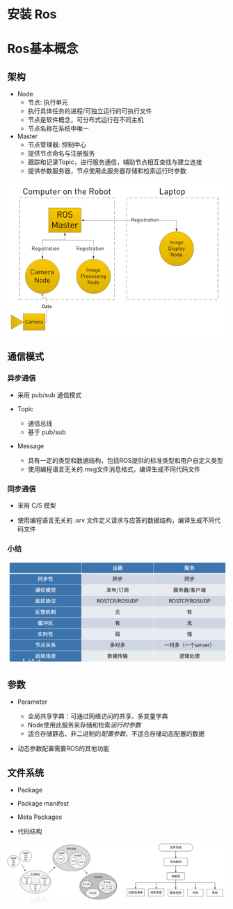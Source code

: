 # 安装 Ros

# Ros基本概念


## 架构

- Node
  - 节点: 执行单元
  - 执行具体任务的进程/可独立运行的可执行文件
  - 节点是软件概念，可分布式运行在不同主机
  - 节点名称在系统中唯一
- Master
  - 节点管理器: 控制中心
  - 提供节点命名与注册服务
  - 跟踪和记录Topic，进行服务通信，辅助节点相互查找与建立连接
  - 提供参数服务器，节点使用此服务器存储和检索运行时参数

![ros arch](./image/2022-05-28-11-27-39.png)

## 通信模式

### 异步通信

- 采用 pub/sub 通信模式

- Topic
  - 通信总线
  - 基于 pub/sub
- Message
  - 具有一定的类型和数据结构，包括ROS提供的标准类型和用户自定义类型
  - 使用编程语言无关的.msg文件消息格式，编译生成不同代码文件

### 同步通信

- 采用 C/S 模型

- 使用编程语言无关的 .srv 文件定义请求与应答的数据结构，编译生成不同代码文件

### 小结

![](./image/2022-05-28-11-36-17.png)


## 参数

- Parameter
  - 全局共享字典：可通过网络访问的共享、多变量字典
  - Node使用此服务来存储和检索*运行时参数*
  - 适合存储静态、非二进制的*配置参数*，不适合存储动态配置的数据

- 动态参数配置需要ROS的其他功能

## 文件系统

- Package
- Package manifest
- Meta Packages

- 代码结构

![](./image/2022-05-28-12-00-18.png)
